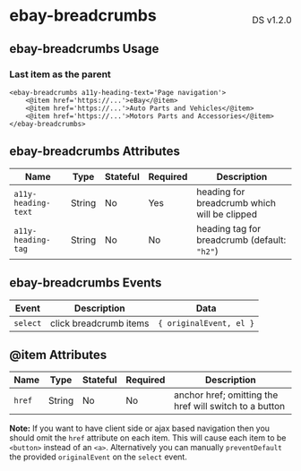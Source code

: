 <h1 style="display: flex; justify-content: space-between; align-items: center;">
    <span>
        ebay-breadcrumbs
    </span>
    <span style="font-weight: normal; font-size: medium; margin-bottom: -15px;">
        DS v1.2.0
    </span>
</h1>

## ebay-breadcrumbs Usage

### Last item as the parent

```marko
<ebay-breadcrumbs a11y-heading-text='Page navigation'>
    <@item href='https://...'>eBay</@item>
    <@item href='https://...'>Auto Parts and Vehicles</@item>
    <@item href='https://...'>Motors Parts and Accessories</@item>
</ebay-breadcrumbs>
```

## ebay-breadcrumbs Attributes

Name | Type | Stateful | Required | Description
--- | --- | --- | --- | ---
`a11y-heading-text` | String | No | Yes | heading for breadcrumb which will be clipped
`a11y-heading-tag` | String | No | No | heading tag for breadcrumb (default: `"h2"`)

## ebay-breadcrumbs Events

Event | Description | Data
--- | --- | ---
`select` | click breadcrumb items | `{ originalEvent, el }`

## @item Attributes

Name | Type | Stateful | Required | Description
--- | --- | --- | --- | ---
`href` | String | No | No | anchor href; omitting the href will switch to a button

**Note:** If you want to have client side or ajax based navigation then you should omit the `href` attribute on each item. This will cause each item to be `<button>` instead of an `<a>`. Alternatively you can manually `preventDefault` the provided `originalEvent` on the `select` event.

